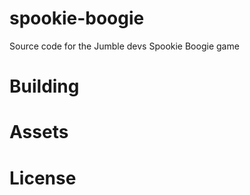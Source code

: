 # spookie-boogie
Source code for the Jumble devs Spookie Boogie game

# Building

# Assets

# License
